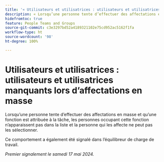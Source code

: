 ```yaml
---
title: '« Utilisateurs et utilisatrices : utilisateurs et utilisatrices manquants lors d’affectations en masse »'
description: « Lorsqu’une personne tente d’effectuer des affectations en masse et qu’une fonction est attribuée à la tâche, les personnes occupant cette fonction n’apparaissent pas dans la liste et la personne qui les affecte ne peut pas les sélectionner.  »
hidefromtoc: true
feature: People Teams and Groups
source-git-commit: c3e3297bd52a4189321102e75cd952ac5162f1fa
workflow-type: ht
source-wordcount: '98'
ht-degree: 100%

---
```



# Utilisateurs et utilisatrices : utilisateurs et utilisatrices manquants lors d’affectations en masse

Lorsqu’une personne tente d’effectuer des affectations en masse et qu’une fonction est attribuée à la tâche, les personnes occupant cette fonction n’apparaissent pas dans la liste et la personne qui les affecte ne peut pas les sélectionner.

Ce comportement a également été signalé dans l’équilibreur de charge de travail.

_Premier signalement le samedi 17 mai 2024._
